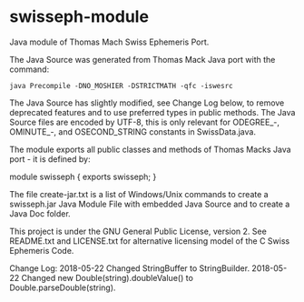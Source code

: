# swisseph-module
Java module of Thomas Mach Swiss Ephemeris Port.

The Java Source was generated from Thomas Mack Java port with the command:

    java Precompile -DNO_MOSHIER -DSTRICTMATH -qfc -iswesrc

The Java Source has slightly modified, see Change Log below, to remove deprecated features and to use
preferred types in public methods.
The Java Source files are encoded by UTF-8, this is only relevant for ODEGREE_-, OMINUTE_-, and
OSECOND_STRING constants in SwissData.java. 

The module exports all public classes and methods of Thomas Macks Java port - it is defined by:

module swisseph {
	exports swisseph;
}

The file create-jar.txt is a list of Windows/Unix commands to create a swisseph.jar Java Module File with
embedded Java Source and to create a Java Doc folder.


This project is under the GNU General Public License, version 2.
See README.txt and LICENSE.txt for alternative licensing model of the C Swiss Ephemeris Code.

Change Log:
2018-05-22 Changed StringBuffer to StringBuilder.
2018-05-22 Changed new Double(string).doubleValue() to Double.parseDouble(string).
